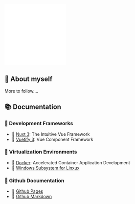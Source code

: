 <img src="display.svg" width="200" height="200" alt="css-in-readme">

## 💬 About myself
More to follow....

## 📚 Documentation 
### 📗 Development Frameworks
- 🔗 [Nuxt 3](https://nuxt.com/): The Intuitive Vue Framework
- 🔗 [Vuetify 3](https://vuetifyjs.com/en/): Vue Component Framework

### 📕 Virtualization Environments
- 🔗 [Docker](https://www.docker.com/): Accelerated Container Application Development
- 🔗 [Windows Subsystem for Linxux](https://learn.microsoft.com/en-us/windows/wsl/about?source=recommendations)

### 📘 Github Documentation
- 🔗 [Github Pages](https://pages.github.com/)
- 🔗 [Github Markdown](https://docs.github.com/en/get-started/writing-on-github/getting-started-with-writing-and-formatting-on-github)

  
<!--
**PeterH3G/peterh3g** is a  _special_ ✨ repository because its `README.md` (this file) appears on your GitHub profile.

Here are some ideas to get you started:

- 🔭 I’m currently working on ...
- 🌱 I’m currently learning ...
- 👯 I’m looking to collaborate on ...
- 🤔 I’m looking for help with ...
- 💬 Ask me about ...
- 📫 How to reach me: ...
- 😄 Pronouns: ...
- ⚡ Fun fact: ...
-->
